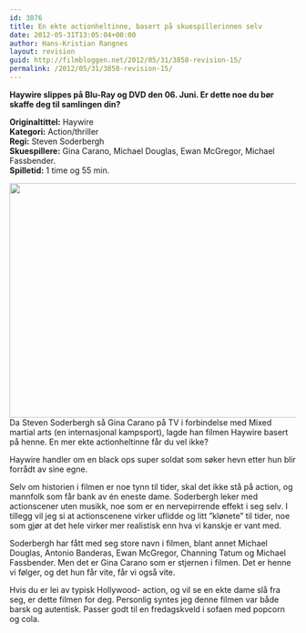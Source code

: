```yaml
---
id: 3876
title: En ekte actionheltinne, basert på skuespillerinnen selv
date: 2012-05-31T13:05:04+00:00
author: Hans-Kristian Rangnes
layout: revision
guid: http://filmbloggen.net/2012/05/31/3858-revision-15/
permalink: /2012/05/31/3858-revision-15/
---
```

**Haywire slippes på Blu-Ray og DVD den 06. Juni. Er dette noe du bør skaffe deg til samlingen din?<!--more-->**

**Originaltittel:** Haywire  
**Kategori:** Action/thriller  
**Regi:** Steven Soderbergh  
**Skuespillere:** Gina Carano, Michael Douglas, Ewan McGregor, Michael Fassbender.  
**Spilletid:** 1 time og 55 min.

<a href="http://filmbloggen.net/2012/05/31/en-ekte-actionheltinne-basert-pa-skuespillerinnen-selv/haywire/" rel="attachment wp-att-3860"><img class="size-large wp-image-3860 alignnone" src="http://filmbloggen.net/wp-content/uploads//2012/05/haywire-620x412.jpg" alt="" width="620" height="412" /><br /> </a>Da Steven Soderbergh så Gina Carano på TV i forbindelse med Mixed martial arts (en internasjonal kampsport), lagde han filmen Haywire basert på henne. En mer ekte actionheltinne får du vel ikke?

Haywire handler om en black ops super soldat som søker hevn etter hun blir forrådt av sine egne.

Selv om historien i filmen er noe tynn til tider, skal det ikke stå på action, og mannfolk som får bank av én eneste dame. Soderbergh leker med actionscener uten musikk, noe som er en nervepirrende effekt i seg selv. I tillegg vil jeg si at actionscenene virker uflidde og litt ”klønete” til tider, noe som gjør at det hele virker mer realistisk enn hva vi kanskje er vant med.

Soderbergh har fått med seg store navn i filmen, blant annet Michael Douglas, Antonio Banderas, Ewan McGregor, Channing Tatum og Michael Fassbender. Men det er Gina Carano som er stjernen i filmen. Det er henne vi følger, og det hun får vite, får vi også vite.

Hvis du er lei av typisk Hollywood- action, og vil se en ekte dame slå fra seg, er dette filmen for deg. Personlig syntes jeg denne filmen var både barsk og autentisk. Passer godt til en fredagskveld i sofaen med popcorn og cola.